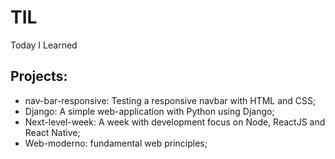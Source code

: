 # TIL

Today I Learned

## Projects:

- nav-bar-responsive: Testing a responsive navbar with HTML and CSS;
- Django: A simple web-application with Python using Django;
- Next-level-week: A week with development focus on Node, ReactJS and React Native;
- Web-moderno: fundamental web principles;
